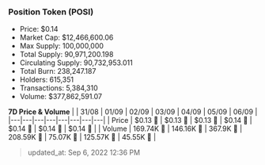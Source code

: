 
  ### Position Token (POSI)
  - Price: $0.14
  - Market Cap: $12,466,600.06
  - Max Supply: 100,000,000
  - Total Supply: 90,971,200.198
  - Circulating Supply: 90,732,953.011
  - Total Burn: 238,247.187
  - Holders: 615,351
  - Transactions: 5,384,310
  - Volume: $377,862,591.07

  **7D Price & Volume**
  | | 31&#x2F;08 | 01&#x2F;09 | 02&#x2F;09 | 03&#x2F;09 | 04&#x2F;09 | 05&#x2F;09 | 06&#x2F;09 |
  |---|---|---|---|---|---|---|---|
  | Price | $0.13 🚀 | $0.13 🔻 | $0.13 🚀 | $0.14 🚀 | $0.14 🚀 | $0.14 🚀 | $0.14 🚀 |
  | Volume | 169.74K 🚀 | 146.16K 🔻 | 367.9K 🚀 | 208.59K 🔻 | 75.07K 🔻 | 125.57K 🚀 | 45.55K 🔻 |

  > updated_at: Sep 6, 2022 12:36 PM
